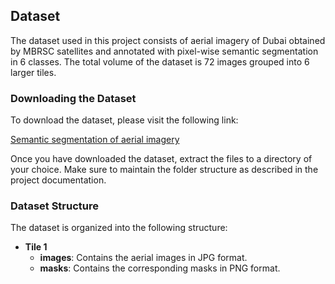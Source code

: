 ## Dataset

The dataset used in this project consists of aerial imagery of Dubai obtained by MBRSC satellites and annotated with pixel-wise semantic segmentation in 6 classes. The total volume of the dataset is 72 images grouped into 6 larger tiles.

### Downloading the Dataset

To download the dataset, please visit the following link:

[Semantic segmentation of aerial imagery](https://www.kaggle.com/datasets/humansintheloop/semantic-segmentation-of-aerial-imagery)

Once you have downloaded the dataset, extract the files to a directory of your choice. Make sure to maintain the folder structure as described in the project documentation.

### Dataset Structure

The dataset is organized into the following structure:

- **Tile 1**
  - **images**: Contains the aerial images in JPG format.
  - **masks**: Contains the corresponding masks in PNG format.
